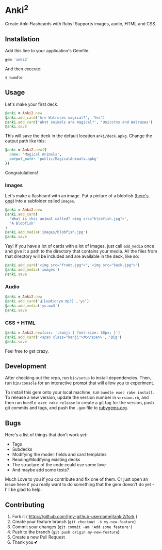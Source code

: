 # Anki<sup>2</sup>

Create Anki Flashcards with Ruby! Supports images, audio, HTML and CSS.

## Installation

Add this line to your application's Gemfile:

```ruby
gem 'anki2'
```

And then execute:

    $ bundle

## Usage

Let's make your first deck.

```ruby
@anki = Anki2.new
@anki.add_card('Are Walruses magical?', 'Yes')
@anki.add_card('What animals are magical?', 'Unicorns and Walruses')
@anki.save
```

This will save the deck in the default location `anki/deck.apkg`.
Change the output path like this:

```ruby
@anki = Anki2.new({
  name: 'Magical Animals', 
  output_path: 'public/MagicalAnimals.apkg'
})
```

Congratulations!

### Images

Let's make a flashcard with an image. Put a picture of a blobfish ([here's one](http://conservationmagazine.org/wordpress/wp-content/uploads/2013/11/blobfish.jpg)) into a subfolder called `images`.

```ruby
@anki = Anki2.new
@anki.add_card(
  'What is this animal called? <img src="blobfish.jpg">',
  'A Blobfish'
)
@anki.add_media('images/blobfish.jpg')
@anki.save
```

Yay! If you have a lot of cards with a lot of images, just call `add_media` once and give it a path to the directory that contains your media. All the files from that directory will be included and are available in the deck, like so:

```ruby
@anki.add_card('<img src="front.jpg">','<img src="back.jpg">')
@anki.add_media('images')
@anki.save
```

### Audio

```ruby
@anki = Anki2.new
@anki.add_card('よ[audio:yo.mp3]','yo')
@anki.add_media('yo.mp3')
@anki.save
```

### CSS + HTML

```ruby
@anki = Anki2.new(css: '.kanji { font-size: 88px; }')
@anki.add_card('<span class="kanji">大</span>', 'Big')
@anki.save
```

Feel free to get crazy.

## Development

After checking out the repo, run `bin/setup` to install dependencies. Then, run `bin/console` for an interactive prompt that will allow you to experiment.

To install this gem onto your local machine, run `bundle exec rake install`. To release a new version, update the version number in `version.rb`, and then run `bundle exec rake release` to create a git tag for the version, push git commits and tags, and push the `.gem` file to [rubygems.org](https://rubygems.org).

## Bugs

Here's a list of things that don't work yet:
  
  - Tags
  - Subdecks
  - Modifying the model: fields and card templates
  - Reading/Modifying existing decks
  - The structure of the code could use some love
  - And maybe add some tests?

Much Love to you if you contribute and fix one of them.
Or just open an issue here if you really want to do something that the gem doesn't do yet - I'll be glad to help.

## Contributing

1. Fork it ( https://github.com/[my-github-username]/anki2/fork )
2. Create your feature branch (`git checkout -b my-new-feature`)
3. Commit your changes (`git commit -am 'Add some feature'`)
4. Push to the branch (`git push origin my-new-feature`)
5. Create a new Pull Request
6. Thank you 💕
